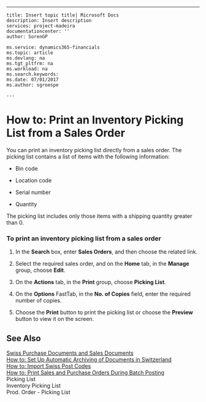 ---
    title: Insert topic title| Microsoft Docs
    description: Insert description
    services: project-madeira
    documentationcenter: ''
    author: SorenGP

    ms.service: dynamics365-financials
    ms.topic: article
    ms.devlang: na
    ms.tgt_pltfrm: na
    ms.workload: na
    ms.search.keywords:
    ms.date: 07/01/2017
    ms.author: sgroespe

    ---
# How to: Print an Inventory Picking List from a Sales Order
You can print an inventory picking list directly from a sales order. The picking list contains a list of items with the following information:  
  
-   Bin code  
  
-   Location code  
  
-   Serial number  
  
-   Quantity  
  
 The picking list includes only those items with a shipping quantity greater than 0.  
  
### To print an inventory picking list from a sales order  
  
1.  In the **Search** box, enter **Sales Orders**, and then choose the related link.  
  
2.  Select the required sales order, and on the **Home** tab, in the **Manage** group, choose **Edit**.  
  
3.  On the **Actions** tab, in the **Print** group, choose **Picking List**.  
  
4.  On the **Options** FastTab, in the **No. of Copies** field, enter the required number of copies.  
  
5.  Choose the **Print** button to print the picking list or choose the **Preview** button to view it on the screen.  
  
## See Also  
 [Swiss Purchase Documents and Sales Documents](../../LocalFunctionalityForMicrosoftDynamicsNav2016/Switzerland/swiss-purchase-documents-and-sales-documents.md)   
 [How to: Set Up Automatic Archiving of Documents in Switzerland](../../LocalFunctionalityForMicrosoftDynamicsNav2016/Switzerland/how-to-set-up-automatic-archiving-of-documents-in-switzerland.md)   
 [How to: Import Swiss Post Codes](../../LocalFunctionalityForMicrosoftDynamicsNav2016/Switzerland/how-to-import-swiss-post-codes.md)   
 [How to: Print Sales and Purchase Orders During Batch Posting](../../LocalFunctionalityForMicrosoftDynamicsNav2016/Austria/how-to-print-sales-and-purchase-orders-during-batch-posting.md)   
 Picking List   
 Inventory Picking List   
 Prod. Order \- Picking List